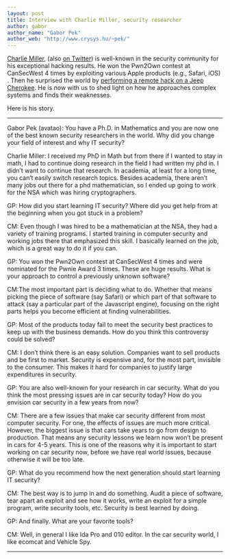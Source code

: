 ```yaml
---
layout: post
title: Interview with Charlie Miller, security researcher
author: gabor
author_name: "Gabor Pek"
author_web: "http://www.crysys.hu/~pek/"
---
```


[Charlie Miller](https://en.wikipedia.org/wiki/Charlie_Miller_(security_researcher)), (also [on Twitter](https://twitter.com/0xcharlie)) is well-known in the security community for his exceptional hacking results. He won the Pwn2Own contest at CanSecWest 4 times by exploiting various Apple products (e.g., Safari, iOS) . Then he surprised the world by [performing a remote hack on a Jeep Cherokee](http://illmatics.com/Remote%20Car%20Hacking.pdf). He is now with us to shed light on how he approaches complex systems and finds their weaknesses.

Here is his story.
<!--excerpt-->

----

<span class="post question">Gabor Pek (avatao): You have a Ph.D. in Mathematics and you are now one of the best known security researchers in the world. Why did you change your field of interest and why IT security?</span>

<span class="post answer">Charlie Miller: </span>I received my PhD in Math but from there if I wanted to stay in math, I had to continue doing research in the field I had written my phd in. I didn’t want to continue that research. In academia, at least for a long time, you can’t easily switch research topics. Besides academia, there aren’t many jobs out there for a phd mathematician, so I ended up going to work for the NSA which was hiring cryptographers.

<span class="post question">GP: How did you start learning IT security? Where did you get help from at the beginning when you got stuck in a problem?</span>

<span class="post answer">CM:</span> Even though I was hired to be a mathematician at the NSA, they had a variety of training programs. I started training in computer security and working jobs there that emphasized this skill. I basically learned on the job, which is a great way to do it if you can.

<span class="post question">GP: You won the Pwn2Own contest at CanSecWest 4 times and were nominated for the Pwnie Award 3 times. These are huge results. What is your
approach to control a previously unknown software?
</span>

<span class="post answer">CM:</span>The most important part is deciding what to do. Whether that means picking the piece of software (say Safari) or which part of that software to attack (say a particular part of the Javascript engine), focusing on the right parts helps you become efficient at finding vulnerabilities. 

<span class="post question">GP: Most of the products today fail to meet the security best practices to keep up with the business demands. How do you think this controversy could be solved?
</span>

<span class="post answer">CM:</span> I don’t think there is an easy solution. Companies want to sell products and be first to market. Security is expensive and, for the most part, invisible to the consumer. This makes it hard for companies to justify large expenditures in security.

<span class="post question">GP: You are also well-known for your research in car security. What do you think the most pressing issues are in car security today? How do you
envision car security in a few years from now?
</span>

<span class="post answer">CM:</span> There are a few issues that make car security different from most computer security. For one, the effects of issues are much more critical. However, the biggest issue is that cars take years to go from design to production. That means any security lessons we learn now won’t be present in cars for 4-5 years. This is one of the reasons why it is important to start working on car security now, before we have real world issues, because otherwise it will be too late.

<span class="post question">GP: What do you recommend how the next generation should start learning IT security?</span>

<span class="post answer">CM:</span> The best way is to jump in and do something. Audit a piece of software, tear apart an exploit and see how it works, write an exploit for a simple program, write security tools, etc. Security is best learned by doing.

<span class="post question">GP: And finally. What are your favorite tools?</span>

<span class="post answer">CM:</span> Well, in general I like Ida Pro and 010 editor. In the car security world, I like ecomcat and Vehicle Spy.

----

